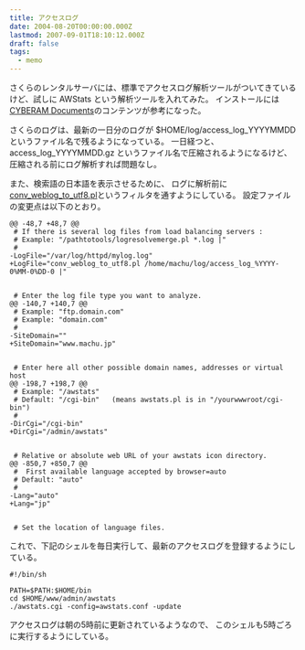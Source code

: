 ```yaml
---
title: アクセスログ
date: 2004-08-20T00:00:00.000Z
lastmod: 2007-09-01T18:10:12.000Z
draft: false
tags:
  - memo
---
```


さくらのレンタルサーバには、標準でアクセスログ解析ツールがついてきているけど、試しに AWStats という解析ツールを入れてみた。 インストールには[CYBERAM Documents](http://cyberam.dip.jp/linux_server/log/awstats60_main.html)のコンテンツが参考になった。

さくらのログは、最新の一日分のログが $HOME/log/access\_log\_YYYYMMDD というファイル名で残るようになっている。 一日経つと、 access\_log\_YYYYMMDD.gz というファイル名で圧縮されるようになるけど、圧縮される前にログ解析すれば問題なし。

また、検索語の日本語を表示させるために、 ログに解析前に[conv\_weblog\_to\_utf8.pl](http://www.ganaware.jp/viewcvs.cgi/conv_weblog_to_utf8/conv_weblog_to_utf8.pl)というフィルタを通すようにしている。 設定ファイルの変更点は以下のとおり。

```
@@ -48,7 +48,7 @@
 # If there is several log files from load balancing servers :
 # Example: "/pathtotools/logresolvemerge.pl *.log |"
 #
-LogFile="/var/log/httpd/mylog.log"
+LogFile="conv_weblog_to_utf8.pl /home/machu/log/access_log_%YYYY-0%MM-0%DD-0 |"


 # Enter the log file type you want to analyze.
@@ -140,7 +140,7 @@
 # Example: "ftp.domain.com"
 # Example: "domain.com"
 #
-SiteDomain=""
+SiteDomain="www.machu.jp"


 # Enter here all other possible domain names, addresses or virtual host
@@ -198,7 +198,7 @@
 # Example: "/awstats"
 # Default: "/cgi-bin"   (means awstats.pl is in "/yourwwwroot/cgi-bin")
 #
-DirCgi="/cgi-bin"
+DirCgi="/admin/awstats"


 # Relative or absolute web URL of your awstats icon directory.
@@ -850,7 +850,7 @@
 #  First available language accepted by browser=auto
 # Default: "auto"
 #
-Lang="auto"
+Lang="jp"


 # Set the location of language files.
```

これで、下記のシェルを毎日実行して、最新のアクセスログを登録するようにしている。

```
#!/bin/sh

PATH=$PATH:$HOME/bin
cd $HOME/www/admin/awstats
./awstats.cgi -config=awstats.conf -update
```

アクセスログは朝の5時前に更新されているようなので、 このシェルも5時ごろに実行するようにしている。
